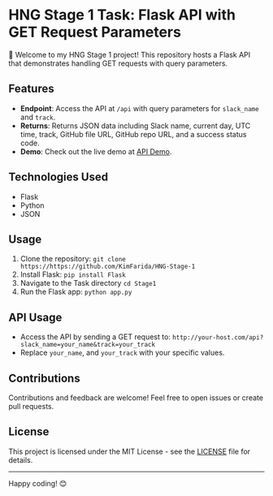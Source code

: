 # HNG Stage 1 Task: Flask API with GET Request Parameters

🚀 Welcome to my HNG Stage 1 project! This repository hosts a Flask API that demonstrates handling GET requests with query parameters.

## Features

- **Endpoint**: Access the API at `/api` with query parameters for `slack_name` and `track`.
- **Returns**: Returns JSON data including Slack name, current day, UTC time, track, GitHub file URL, GitHub repo URL, and a success status code.
- **Demo**: Check out the live demo at [API Demo](https://example.com/api?slack_name=KimFarida&track=backend).

## Technologies Used

- Flask
- Python
- JSON

## Usage

1. Clone the repository: `git clone https://https://github.com/KimFarida/HNG-Stage-1`
2. Install Flask: `pip install Flask`
3. Navigate to the Task directory ```cd Stage1```
4. Run the Flask app: `python app.py`

## API Usage

- Access the API by sending a GET request to: `http://your-host.com/api?slack_name=your_name&track=your_track`
- Replace `your_name`, and `your_track` with your specific values.

## Contributions

Contributions and feedback are welcome! Feel free to open issues or create pull requests.

## License

This project is licensed under the MIT License - see the [LICENSE](LICENSE) file for details.

---

Happy coding! 😊

